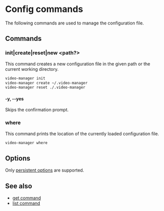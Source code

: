 <!-- markdownlint-disable MD013 -->

# Config commands

The following commands are used to manage the configuration file.

<!-- ## Table of Contents -->

<!--toc:start-->
<!-- - [Config commands](#config-commands) -->
<!--   - [Table of Contents](#table-of-contents) -->
<!--   - [Commands](#commands) -->
<!--     - [init|create|reset|new <path?>](#initcreateresetnew-path) -->
<!--       - [-y, --yes](#y-yes) -->
<!--     - [where](#where) -->
<!--   - [Options](#options) -->
<!--   - [See also](#see-also) -->
<!--toc:end-->

## Commands

### init|create|reset|new <path?>

This command creates a new configuration file in the given path or the current working directory.

```sh
video-manager init
video-manager create ~/.video-manager
video-manager reset ./.video-manager
```

#### -y, --yes

Skips the confirmation prompt.

### where

This command prints the location of the currently loaded configuration file.

```sh
video-manager where
```

## Options

Only [persistent options](./index.md#persistent-options) are supported.

## See also

- [get command](./get.md)
- [list command](./list.md)
